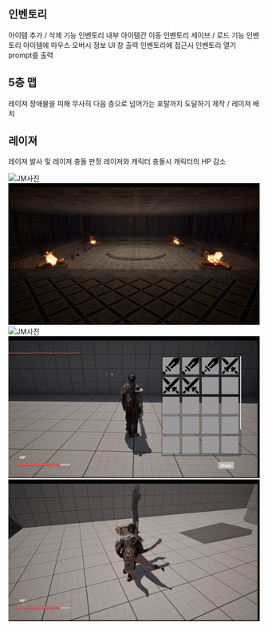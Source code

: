 ## 인벤토리
아이템 추가 / 삭제 기능
인벤토리 내부 아이템간 이동
인벤토리 세이브 / 로드 기능
인벤토리 아이템에 마우스 오버시 정보 UI 창 출력
인벤토리에 접근시 인벤토리 열기 prompt를 출력


## 5층 맵
레이져 장애물을 피해 무사히 다음 층으로 넘어가는 포탈까지 도달하기 
제작 / 레이져 배치

## 레이져
레이져 발사 및 레이져 충돌 판정
레이져와 캐릭터 충돌시 캐릭터의 HP 감소

  ![JM사진](/Docs/img/5층레이저.gif)
  ![JM사진](/Docs/img/5층포탈존.gif)
  ![JM사진](/Docs/img/오브젝트상호작용_아이템추가.gif)
  ![JM사진](/Docs/img/인벤토리아이템간위치이동.gif)
  ![JM사진](/Docs/img/인벤토리접근_아이템UI출력_아이템삭제.gif)